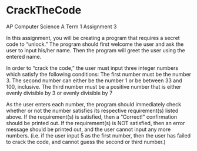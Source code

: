# CrackTheCode
AP Computer Science A Term 1 Assignment 3


In this assignment, you will be creating a program that requires a secret code to “unlock.” The program should first welcome the user and ask the user to input his/her name. Then the program will greet the user using the entered name.

In order to “crack the code,” the user must input three integer numbers which satisfy the following conditions:
The first number must be the number 3.
The second number can either be the number 1 or be between 33 and 100, inclusive.
The third number must be a positive number that is either evenly divisible by 3 or evenly divisible by 7

As the user enters each number, the program should immediately check whether or not the number satisfies its respective requirement(s) listed above. If the requirement(s) is satisfied, then a “Correct!” confirmation should be printed out. If the requirement(s) is NOT satisfied, then an error message should be printed out, and the user cannot input any more numbers. (i.e. if the user input 5 as the first number, then the user has failed to crack the code, and cannot guess the second or third number.)
